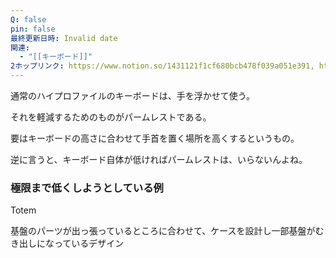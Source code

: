 ```yaml
---
Q: false
pin: false
最終更新日時: Invalid date
関連:
  - "[[キーボード]]"
2ホップリンク: https://www.notion.so/1431121f1cf680bcb478f039a051e391, https://www.notion.so/1461121f1cf680cead77c5c43926a326, https://www.notion.so/1471121f1cf68081b4b1d9022df66d15, https://www.notion.so/15d1121f1cf680818bd9ccc72fc37032, https://www.notion.so/7f66599e8a6c4c219e9bb986436c1ed1
---
```

  

  

  

通常のハイプロファイルのキーボードは、手を浮かせて使う。

それを軽減するためのものがパームレストである。

要はキーボードの高さに合わせて手首を置く場所を高くするというもの。

  

逆に言うと、キーボード自体が低ければパームレストは、いらないんよね。

  

  

### 極限まで低くしようとしている例

Totem

基盤のパーツが出っ張っているところに合わせて、ケースを設計し一部基盤がむき出しになっているデザイン